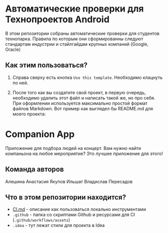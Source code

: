 # Автоматические проверки для Технопроектов Android

В этом репозитории собраны автоматические проверки для студентов технопарка. Правила по которым они сформированны следуют стандартам индустрии и стайлгайдам крупных компаний (Google, Oracle)

## Как этим пользоваться?

1. Справа сверху есть кнопка `Use this template`. Необходимо клацнуть по ней.

2. После того как вы создатите свой проект, в первую очередь, необходимо удалить этот файл и написать такой же, но про себя. При оформлении используется максимально простой формат файлов Markdown. Вот пример как выглядел бы README.md для моего проекта:
# Companion App

Приложение для подбора людей на концерт. Вам нужно найти компаньона на любое мероприятие? Это лучшее приложение для этого!

## Команда авторов
Алешина Анастасия
Якупов Ильшат
Владислав Пересадов

## Что в этом репозитории находится?

- [CI.md](./CI.md) - описание как пользоваться локально инструментами
- `.github` - папка со скриптами Github и ресурсами для CI (`.github/workflows/assets`)
- `.idea` - тут лежат стили для проекта в Idea
